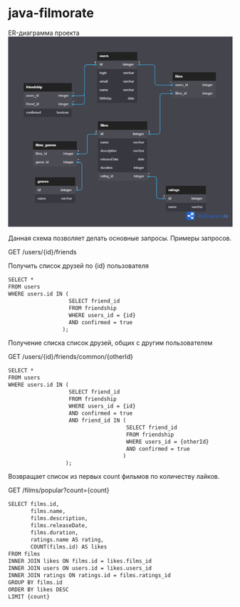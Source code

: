 # java-filmorate
ER-диаграмма проекта
![](/er_diagram/erd.png)

Данная схема позволяет делать основные запросы. Примеры запросов.

GET /users/{id}/friends

Получить список друзей по {id} пользователя
```
SELECT *
FROM users
WHERE users.id IN (
                   SELECT friend_id
                   FROM friendship
                   WHERE users_id = {id}
                   AND confirmed = true
                 );
```

Получение списка список друзей, общих с другим пользователем

GET /users/{id}/friends/common/{otherId} 

```
SELECT *
FROM users
WHERE users.id IN (
                   SELECT friend_id 
                   FROM friendship 
                   WHERE users_id = {id}
                   AND confirmed = true 
                   AND friend_id IN (
                                     SELECT friend_id 
                                     FROM friendship 
                                     WHERE users_id = {otherId}
                                     AND confirmed = true 
                                    )
                  );
```

Возвращает список из первых count фильмов по количеству лайков.

GET /films/popular?count={count}

```
SELECT films.id,
       films.name,
       films.description,
       films.releaseDate,
       films.duration,
       ratings.name AS rating,
       COUNT(films.id) AS likes
FROM films
INNER JOIN likes ON films.id = likes.films_id
INNER JOIN users ON users.id = likes.users_id
INNER JOIN ratings ON ratings.id = films.ratings_id
GROUP BY films.id
ORDER BY likes DESC
LIMIT {count}
```
